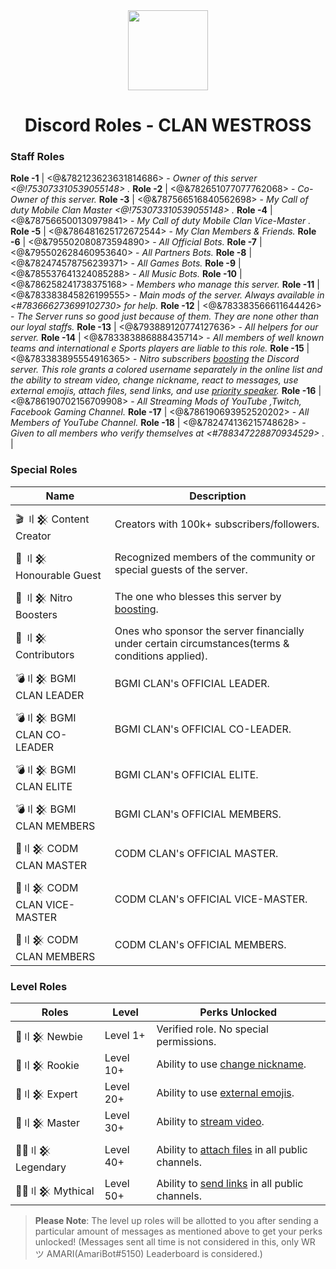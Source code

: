 <div align="center">
    <img src="https://i.imgur.com/6Lqo7kt.png" width="128px" style="max-width:100%;">
    <h1>Discord Roles - CLAN WESTROSS</h1>
</div>

<h3>Staff Roles</h3>

**Role -1**  |  <@&782123623631814686>  - *Owner of this server <@!753073310539055148> .*
**Role -2**  |  <@&782651077077762068> - *Co-Owner of this server.*
**Role -3** |  <@&787566516840562698>  - *My Call of duty Mobile Clan Master <@!753073310539055148> .*
**Role -4** |  <@&787566500130979841>  - *My Call of duty Mobile Clan Vice-Master .*
**Role -5** |  <@&786481625172672544>  - *My Clan Members & Friends.*
**Role -6** |  <@&795502080873594890>  - *All Official Bots.*
**Role -7** |  <@&795502628460953640>  - *All Partners Bots.*
**Role -8** |  <@&782474578756239371>  - *All Games Bots.*
**Role -9** |  <@&785537641324085288> - *All Music Bots.*
**Role -10** |  <@&786258241738375168> - *Members who manage this server.*
**Role -11** |  <@&783383845826199555> -  *Main mods of the server. Always available in <#783666273699102730> for help.*
**Role -12** |  <@&783383566611644426> - *The Server runs so good just because of them. They are none other than our loyal staffs.*
**Role -13** |  <@&793889120774127636>  - *All helpers for our server.*
**Role -14** |  <@&783383886888435714> - *All members of well known teams and international e Sports players are liable to this role.*
**Role -15** |  <@&783383895554916365> - *Nitro subscribers [boosting](https://support.discord.com/hc/en-us/articles/360028038352-Server-Boosting) the Discord server. This role grants a colored username separately in the online list and the ability to stream video, change nickname, react to messages, use external emojis, attach files, send links, and use [priority speaker](https://support.discord.com/hc/en-us/articles/360011876531-Setting-up-Priority-Speaker).*
**Role -16** |  <@&786190702156709908> - *All Streaming Mods of YouTube ,Twitch, Facebook Gaming Channel.*
**Role -17** |  <@&786190693952520202> - *All Members of YouTube Channel.*
**Role -18** |  <@&782474136215748628> - *Given to all members who verify themselves at <#788347228870934529> .*                                                                 |

<h3>Special Roles</h3>

| Name              | Description                                                                                                                                                                                                     |
|-------------------|-----------------------------------------------------------------------------------------------------------------------------------------------------------------------------------------------------------------|
| 🎬 〢𒆜 Content Creator   | Creators with 100k+ subscribers/followers.                                                                                                                                                                      |
| 🤵 〢𒆜 Honourable Guest  | Recognized members of the community or special guests of the server.                                                                                                                                             |
| 💎 〢𒆜 Nitro Boosters     | The one who blesses this server by [boosting](https://support.discord.com/hc/en-us/articles/360028038352-Server-Boosting-).                                                                                     |
| 🤝 〢𒆜 Contributors       | Ones who sponsor the server financially under certain circumstances(terms & conditions applied).                                                                                                                |
| 💣〢𒆜 BGMI CLAN LEADER         | BGMI CLAN's OFFICIAL LEADER.                                                                                                                                                            |
| 💣〢𒆜 BGMI CLAN CO-LEADER         | BGMI CLAN's OFFICIAL CO-LEADER.                                                                                                                                                        |
| 💣〢𒆜 BGMI CLAN ELITE            | BGMI CLAN's OFFICIAL ELITE.                                                                                                                                    |
| 💣〢𒆜 BGMI CLAN MEMBERS          | BGMI CLAN's OFFICIAL MEMBERS.                                                                                                                                    |
| 🔫〢𒆜 CODM CLAN MASTER            | CODM CLAN's OFFICIAL MASTER.                                                                                                                                 |
| 🔫〢𒆜 CODM CLAN VICE-MASTER            | CODM CLAN's OFFICIAL VICE-MASTER.                                                                                                                                    |
| 🔫〢𒆜 CODM CLAN MEMBERS            | CODM CLAN's OFFICIAL MEMBERS.    |                                                                                                                                 
<h3>Level Roles</h3>

| Roles          |  Level        | Perks Unlocked                                                             |
|----------------|---------------|----------------------------------------------------------------------------|
| 🥇〢𒆜 Newbie | Level 1+                  | Verified role. No special permissions.                                                   |
| 🥈〢𒆜 Rookie | Level 10+                   | Ability to use [change nickname](https://support.discord.com/hc/en-us/articles/219070107-Server-Nicknames).                                             |
| 🥉〢𒆜 Expert | Level 20+                   | Ability to use [external emojis](https://support.discord.com/hc/en-us/articles/360036479811-Custom-Emojis).                 |
| 🏅〢𒆜 Master | Level 30+                  | Ability to [stream video](https://support.discord.com/hc/en-us/articles/360030714312-Stream-your-game-with-Go-Live-).                                    |
| 💂‍♂️〢𒆜 Legendary | Level 40+                  | Ability to [attach files](https://support.discord.com/hc/en-us/articles/211866427-How-do-I-upload-images-and-GIFs) in all public channels.                                 |
| 👮‍♂️〢𒆜 Mythical | Level 50+                  | Ability to [send links](https://support.discord.com/hc/en-us/articles/360021235192-Sending-GIFs-on-Discord) in all public channels.                                              |

> **Please Note**: The level up roles will be allotted to you after sending a particular amount of messages as mentioned above to get your perks unlocked! (Messages sent all time is not considered in this, only WR ツ AMARI(AmariBot#5150) Leaderboard is considered.)
